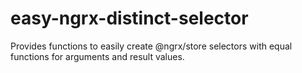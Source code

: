 # easy-ngrx-distinct-selector
Provides functions to easily create @ngrx/store selectors with equal functions for arguments and result values.
